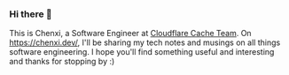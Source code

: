 ### Hi there 👋

This is Chenxi, a Software Engineer at [Cloudflare Cache Team](https://developers.cloudflare.com/cache/). On https://chenxi.dev/, I'll be sharing my tech notes and musings on all things software engineering. I hope you'll find something useful and interesting and thanks for stopping by :)

